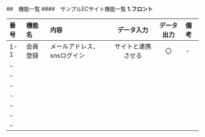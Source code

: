 ##　機能一覧
####　サンプルECサイト機能一覧
**1.フロント**

|番号|機能名|内容|データ入力|データ出力|備考|
|:---|:---|:---|:---:|:---:|:---|
|1-1|会員登録|メールアドレス、snsログイン|サイトと連携させる|〇|-|使用可能なメールアドレス又はsnsで登録可能|
|-||||||
|-||||||
|-||||||
|-||||||
|-||||||
|-||||||
|-||||||
